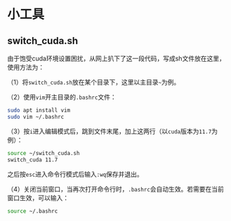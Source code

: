 # 小工具

## switch_cuda.sh

由于饱受cuda环境设置困扰，从网上扒下了这一段代码，写成sh文件放在这里，使用方法为：

（1）将`switch_cuda.sh`放在某个目录下，这里以主目录`~`为例。

（2）使用`vim`开主目录的`.bashrc`文件：

```sh
sudo apt install vim
sudo vim ~/.bashrc
```

（3）按`i`进入编辑模式后，跳到文件末尾，加上这两行（以`cuda`版本为`11.7`为例）：

```sh
source ~/switch_cuda.sh
switch_cuda 11.7
```

之后按`esc`进入命令行模式后输入`:wq`保存并退出。

（4）关闭当前窗口，当再次打开命令行时，`.bashrc`会自动生效。若需要在当前窗口生效，可以输入：

```sh
source ~/.bashrc
```